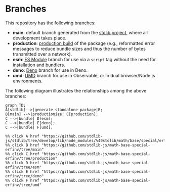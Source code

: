 <!--

@license Apache-2.0

Copyright (c) 2022 The Stdlib Authors.

Licensed under the Apache License, Version 2.0 (the "License");
you may not use this file except in compliance with the License.
You may obtain a copy of the License at

    http://www.apache.org/licenses/LICENSE-2.0

Unless required by applicable law or agreed to in writing, software
distributed under the License is distributed on an "AS IS" BASIS,
WITHOUT WARRANTIES OR CONDITIONS OF ANY KIND, either express or implied.
See the License for the specific language governing permissions and
limitations under the License.

-->

# Branches

This repository has the following branches:

-   **main**: default branch generated from the [stdlib project][stdlib-url], where all development takes place.
-   **production**: [production build][production-url] of the package (e.g., reformatted error messages to reduce bundle sizes and thus the number of bytes transmitted over a network).
-   **esm**: [ES Module][esm-url] branch for use via a `script` tag without the need for installation and bundlers.
-   **deno**: [Deno][deno-url] branch for use in Deno.
-   **umd**: [UMD][umd-url] branch for use in Observable, or in dual browser/Node.js environments.

The following diagram illustrates the relationships among the above branches:

```mermaid
graph TD;
A[stdlib]-->|generate standalone package|B;
B[main] -->|productionize| C[production];
C -->|bundle| D[esm];
C -->|bundle| E[deno];
C -->|bundle| F[umd];

%% click A href "https://github.com/stdlib-js/stdlib/tree/develop/lib/node_modules/%40stdlib/math/base/special/erfinv"
%% click B href "https://github.com/stdlib-js/math-base-special-erfinv/tree/main"
%% click C href "https://github.com/stdlib-js/math-base-special-erfinv/tree/production"
%% click D href "https://github.com/stdlib-js/math-base-special-erfinv/tree/esm"
%% click E href "https://github.com/stdlib-js/math-base-special-erfinv/tree/deno"
%% click F href "https://github.com/stdlib-js/math-base-special-erfinv/tree/umd"
```

[stdlib-url]: https://github.com/stdlib-js/stdlib/tree/develop/lib/node_modules/%40stdlib/math/base/special/erfinv
[production-url]: https://github.com/stdlib-js/math-base-special-erfinv/tree/production
[deno-url]: https://github.com/stdlib-js/math-base-special-erfinv/tree/deno
[umd-url]: https://github.com/stdlib-js/math-base-special-erfinv/tree/umd
[esm-url]: https://github.com/stdlib-js/math-base-special-erfinv/tree/esm